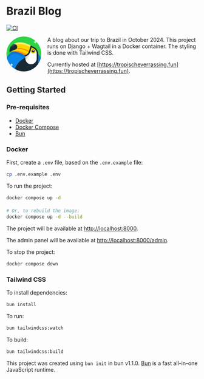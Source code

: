# Brazil Blog

[![CI](https://github.com/drikusroor/brazil-blog/actions/workflows/ci.yml/badge.svg)](https://github.com/drikusroor/brazil-blog/actions/workflows/ci.yml)

<img src="logo.png" style="float: left; margin-right: 1rem; border-radius: 92px;" alt="Logo" width="92" height="92" />

A blog about our trip to Brazil in October 2024. This project runs on Django + Wagtail in a Docker container. The styling is done with Tailwind CSS.

Currently hosted at [https://tropischeverrassing.fun](https://tropischeverrassing.fun).

## Getting Started

### Pre-requisites

- [Docker](https://www.docker.com/)
- [Docker Compose](https://docs.docker.com/compose/)
- [Bun](https://bun.sh)

### Docker

First, create a `.env` file, based on the `.env.example` file:

```bash
cp .env.example .env
```

To run the project:

```bash
docker compose up -d

# Or, to rebuild the image:
docker compose up -d --build
```

The project will be available at [http://localhost:8000](http://localhost:8000).

The admin panel will be available at [http://localhost:8000/admin](http://localhost:8000/admin).

To stop the project:

```bash
docker compose down
```

### Tailwind CSS

To install dependencies:

```bash
bun install
```

To run:

```bash
bun tailwindcss:watch
```

To build:

```bash
bun tailwindcss:build
```

This project was created using `bun init` in bun v1.1.0. [Bun](https://bun.sh) is a fast all-in-one JavaScript runtime.
